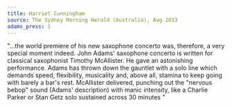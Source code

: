 ```yaml
---
title: Harriet Cunningham
source: The Sydney Morning Herald (Australia), Aug 2013
adams_press: 1
---
```

"...the world premiere of his new saxophone concerto was, therefore, a very special moment indeed. John Adams' saxophone concerto is written for classical saxophonist Timothy McAllister. He gave an astonishing performance. Adams has thrown down the gauntlet with a solo line which demands speed, flexibility, musicality and, above all, stamina to keep going with barely a bar's rest. McAllister delivered, punching out the "nervous bebop" sound (Adams' description) with manic intensity, like a Charlie Parker or Stan Getz solo sustained across 30 minutes
"